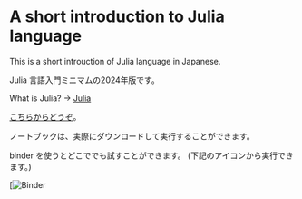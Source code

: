 # A short introduction to Julia language

This is a short introuction of Julia language in Japanese.

Julia 言語入門ミニマムの2024年版です。

What is Julia? -> [Julia](https://julialang.org/)

[こちらからどうぞ](short_intro_julia.ipynb)。

ノートブックは、実際にダウンロードして実行することができます。

binder を使うとどこででも試すことができます。
(下記のアイコンから実行できます。)

[![Binder](https://mybinder.org/v2/gh/akio-tomiya/intro_julia_minimum2024/167852f9e674f92f58b049b829d85a0532a37e11?urlpath=lab%2Ftree%2Fshort_intro_julia.ipynb)

<!--
binder を使うとどこででも試すことができます。
(下記のアイコンから実行できます。)

[![Binder](https://mybinder.org/badge_logo.svg)](https://mybinder.org/v2/gh/akio-tomiya/intro_julia_minimum2024/HEAD?filepath=short_intro_julia.ipynb)
-->
